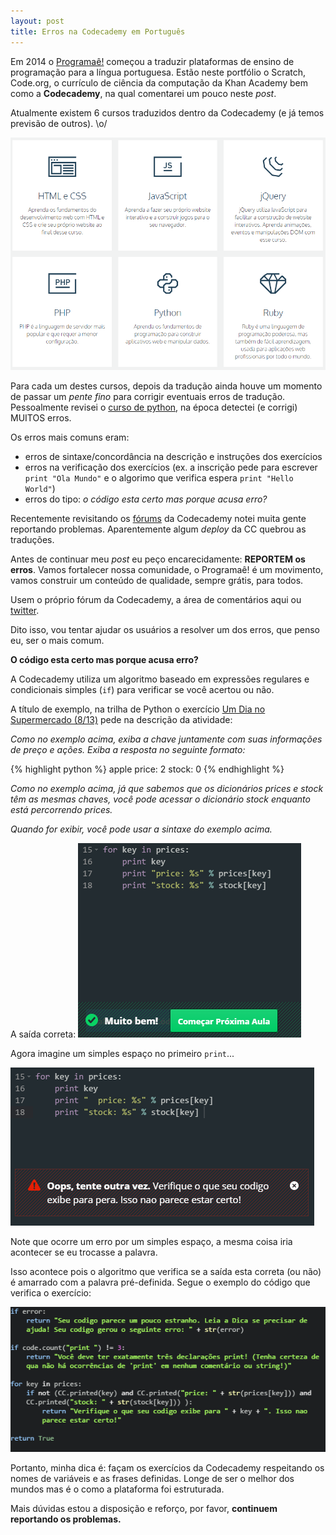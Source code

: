```yaml
---
layout: post
title: Erros na Codecademy em Português
---
```


Em 2014 o [Programaê!](http://programae.org.br) começou a traduzir plataformas de ensino de programação para a língua portuguesa. Estão neste portfólio o Scratch, Code.org, o currículo de ciência da computação da Khan Academy bem como a **Codecademy**, na qual comentarei um pouco neste *post*.

Atualmente existem 6 cursos traduzidos dentro da Codecademy (e já temos previsão de outros). \o/

![](/images/cc_courses.png)

Para cada um destes cursos, depois da tradução ainda houve um momento de passar um *pente fino* para corrigir eventuais erros de tradução. Pessoalmente revisei o [curso de python](http://www.codecademy.com/pt-BR/tracks/python), na época detectei (e corrigi) MUITOS erros.

Os erros mais comuns eram:

- erros de sintaxe/concordância na descrição e instruções dos exercícios
- erros na verificação dos exercícios (ex. a inscrição pede para escrever ``print "Ola Mundo"`` e o algorimo que verifica espera ``print "Hello World"``)
- erros do tipo: *o código esta certo mas porque acusa erro?*

Recentemente revisitando os [fórums](http://www.codecademy.com/pt-BR/forums/python-beginner-pt-BR-dbiwk/0) da Codecademy notei muita gente reportando problemas. Aparentemente algum *deploy* da CC quebrou as traduções.

Antes de continuar meu *post* eu peço encarecidamente: **REPORTEM os erros**.
Vamos fortalecer nossa comunidade, o Programaê! é um movimento, vamos construir um conteúdo de qualidade, sempre grátis, para todos.  

Usem o próprio fórum da Codecademy, a área de comentários aqui ou [twitter](http://www.twitter.com/maluta).

Dito isso, vou tentar ajudar os usuários a resolver um dos erros, que penso eu, ser o mais comum.

**O código esta certo mas porque acusa erro?**

A Codecademy utiliza um algoritmo baseado em expressões regulares e condicionais simples (``if``) para verificar se você acertou ou não.

A título de exemplo, na trilha de Python o exercício [Um Dia no Supermercado (8/13)](http://www.codecademy.com/pt-BR/courses/python-beginner-pt-BR-dbiwk/1/3?curriculum_id=53594ed4fed2a85327000001) pede na descrição da atividade:

*Como no exemplo acima, exiba a chave juntamente com suas informações de preço e ações. Exiba a resposta no seguinte formato:*

{% highlight python %}
  apple
  price: 2
  stock: 0
{% endhighlight %}

*Como no exemplo acima, já que sabemos que os dicionários prices e stock têm as mesmas chaves, você pode acessar o dicionário stock enquanto está percorrendo prices.*

*Quando for exibir, você pode usar a sintaxe do exemplo acima.*

A saída correta:
![](/images/cc.png)

Agora imagine um simples espaço no primeiro ``print``...

![](/images/cc1.png)

Note que ocorre um erro por um simples espaço, a mesma coisa iria acontecer se eu trocasse a palavra.

Isso acontece pois o algoritmo que verifica se a saída esta correta (ou não) é amarrado com a palavra pré-definida. Segue o exemplo do código que verifica o exercício:

![](/images/cc2.png)

Portanto, minha dica é: façam os exercícios da Codecademy respeitando os nomes de variáveis e as frases definidas. Longe de ser o melhor dos mundos mas é o como a plataforma foi estruturada.

Mais dúvidas estou a disposição e reforço, por favor, **continuem reportando os problemas.**
